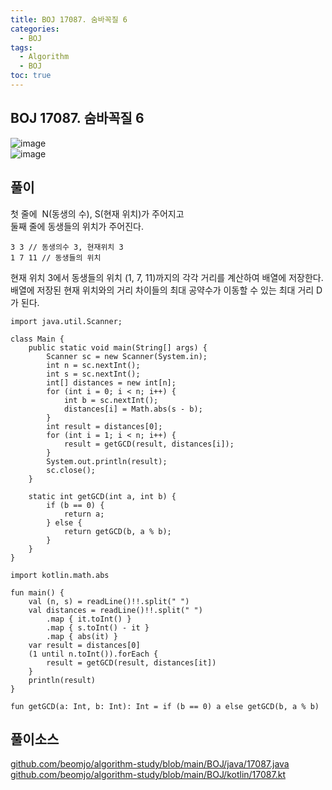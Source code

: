 ```yaml
---
title: BOJ 17087. 숨바꼭질 6 
categories:
  - BOJ
tags:
  - Algorithm
  - BOJ
toc: true
---
```


## **BOJ 17087. 숨바꼭질 6**

![image](https://user-images.githubusercontent.com/39984656/134813665-ea78c50e-0d04-4a56-adee-9cce242c164b.png)  
![image](https://user-images.githubusercontent.com/39984656/134813668-0e937230-70cd-4cd4-a317-c0bc89ab713e.png)  


## **풀이**
첫 줄에  N(동생의 수), S(현재 위치)가 주어지고  
둘째 줄에 동생들의 위치가 주어진다.  

```
3 3 // 동생의수 3, 현재위치 3
1 7 11 // 동생들의 위치
```

현재 위치 3에서 동생들의 위치 (1, 7, 11)까지의 각각 거리를 계산하여 배열에 저장한다.  
배열에 저장된 현재 위치와의 거리 차이들의 최대 공약수가 이동할 수 있는 최대 거리 D가 된다.  

```
import java.util.Scanner;

class Main {
    public static void main(String[] args) {
        Scanner sc = new Scanner(System.in);
        int n = sc.nextInt();
        int s = sc.nextInt();
        int[] distances = new int[n];
        for (int i = 0; i < n; i++) {
            int b = sc.nextInt();
            distances[i] = Math.abs(s - b);
        }
        int result = distances[0];
        for (int i = 1; i < n; i++) {
            result = getGCD(result, distances[i]);
        }
        System.out.println(result);
        sc.close();
    }
    
    static int getGCD(int a, int b) {
        if (b == 0) {
            return a;
        } else {
            return getGCD(b, a % b);
        }
    }
}
```

```
import kotlin.math.abs

fun main() {
    val (n, s) = readLine()!!.split(" ")
    val distances = readLine()!!.split(" ")
        .map { it.toInt() }
        .map { s.toInt() - it }
        .map { abs(it) }
    var result = distances[0]
    (1 until n.toInt()).forEach {
        result = getGCD(result, distances[it])
    }
    println(result)
}

fun getGCD(a: Int, b: Int): Int = if (b == 0) a else getGCD(b, a % b)
```

## 풀이소스
[github.com/beomjo/algorithm-study/blob/main/BOJ/java/17087.java](https://github.com/beomjo/algorithm-study/blob/main/BOJ/java/17087.java)
[github.com/beomjo/algorithm-study/blob/main/BOJ/kotlin/17087.kt](https://github.com/beomjo/algorithm-study/blob/main/BOJ/kotlin/17087.kt)